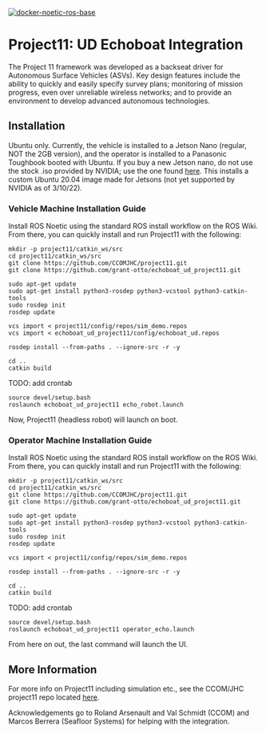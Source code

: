 [![docker-noetic-ros-base](../../actions/workflows/ros-base-docker.yml/badge.svg)](../../actions/workflows/ros-base-docker.yml)

# Project11: UD Echoboat Integration

The Project 11 framework was developed as a backseat driver for Autonomous Surface Vehicles
(ASVs). Key design features include the ability to quickly and easily specify survey plans; monitoring of mission progress, even
over unreliable wireless networks; and to provide an environment to develop advanced autonomous technologies.

## Installation
Ubuntu only. Currently, the vehicle is installed to a Jetson Nano (regular, NOT the 2GB version), and the operator is installed to a Panasonic Toughbook booted with Ubuntu. If you buy a new Jetson nano, do not use the stock .iso provided by NVIDIA; use the one found [here](https://qengineering.eu/install-ubuntu-20.04-on-jetson-nano.html). This installs a custom Ubuntu 20.04 image made for Jetsons (not yet supported by NVIDIA as of 3/10/22).

### Vehicle Machine Installation Guide

Install ROS Noetic using the standard ROS install workflow on the ROS Wiki. From there, you can quickly install and run Project11 with the following:

    mkdir -p project11/catkin_ws/src
    cd project11/catkin_ws/src
    git clone https://github.com/CCOMJHC/project11.git
    git clone https://github.com/grant-otto/echoboat_ud_project11.git

    sudo apt-get update
    sudo apt-get install python3-rosdep python3-vcstool python3-catkin-tools
    sudo rosdep init
    rosdep update

    vcs import < project11/config/repos/sim_demo.repos
    vcs import < echoboat_ud_project11/config/echoboat_ud.repos
    
    rosdep install --from-paths . --ignore-src -r -y

    cd ..
    catkin build

TODO: add crontab

    source devel/setup.bash
    roslaunch echoboat_ud_project11 echo_robot.launch
    
Now, Project11 (headless robot) will launch on boot.

### Operator Machine Installation Guide

Install ROS Noetic using the standard ROS install workflow on the ROS Wiki. From there, you can quickly install and run Project11 with the following:

    mkdir -p project11/catkin_ws/src
    cd project11/catkin_ws/src
    git clone https://github.com/CCOMJHC/project11.git
    git clone https://github.com/grant-otto/echoboat_ud_project11.git

    sudo apt-get update
    sudo apt-get install python3-rosdep python3-vcstool python3-catkin-tools
    sudo rosdep init
    rosdep update

    vcs import < project11/config/repos/sim_demo.repos
    
    rosdep install --from-paths . --ignore-src -r -y

    cd ..
    catkin build

TODO: add crontab

    source devel/setup.bash
    roslaunch echoboat_ud_project11 operator_echo.launch

From here on out, the last command will launch the UI.

## More Information

For more info on Project11 including simulation etc., see the CCOM/JHC project11 repo located [here](https://github.com/CCOMJHC/project11).

Acknowledgements go to Roland Arsenault and Val Schmidt (CCOM) and Marcos Berrera (Seafloor Systems) for helping with the integration.
